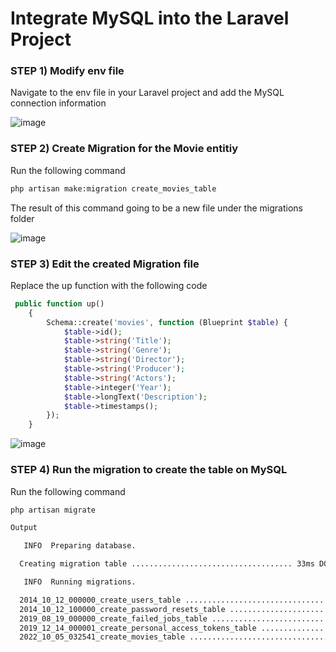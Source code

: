 # Integrate MySQL into the Laravel Project

### STEP 1) Modify env file

Navigate to the env file in your Laravel project and add the MySQL connection information

![image](https://user-images.githubusercontent.com/31894600/193970845-de8c2905-f244-43a8-83fa-fc3ef40b4cab.png)

### STEP 2) Create Migration for the Movie entitiy

Run the following command

```bash
php artisan make:migration create_movies_table
```

The result of this command going to be a new file under the migrations folder

![image](https://user-images.githubusercontent.com/31894600/193975104-18097b8a-ff0c-4957-bc3a-a53c25b7b43c.png)

### STEP 3) Edit the created Migration file


Replace the up function with the following code

```php
 public function up()
    {
        Schema::create('movies', function (Blueprint $table) {
            $table->id();
            $table->string('Title');
            $table->string('Genre');
            $table->string('Director');
            $table->string('Producer');
            $table->string('Actors');
            $table->integer('Year');
            $table->longText('Description');
            $table->timestamps();
        });
    }
```
 ![image](https://user-images.githubusercontent.com/31894600/193976793-5385ce93-ce0f-4cf5-8a78-74b1661e93f1.png)

### STEP 4) Run the migration to create the table on MySQL

Run the following command

```bash
php artisan migrate
```

```bash
Output

   INFO  Preparing database.  

  Creating migration table .................................... 33ms DONE

   INFO  Running migrations.  

  2014_10_12_000000_create_users_table .................................... 63ms DONE
  2014_10_12_100000_create_password_resets_table .......................... 57ms DONE
  2019_08_19_000000_create_failed_jobs_table .............................. 54ms DONE
  2019_12_14_000001_create_personal_access_tokens_table ................... 103ms DONE
  2022_10_05_032541_create_movies_table ................................... 37ms DONE
```


